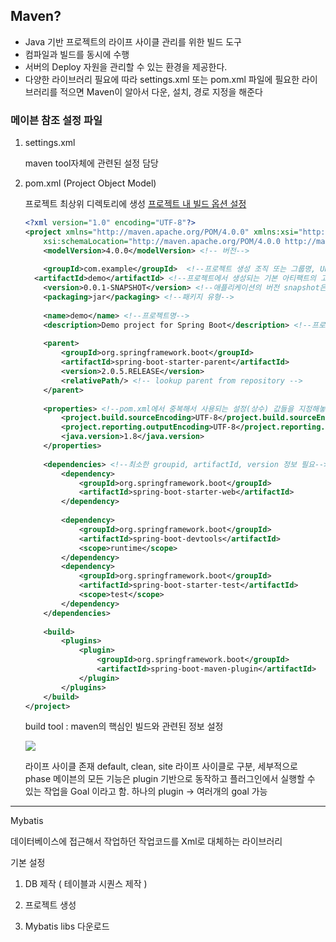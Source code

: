 ## Maven?

- Java 기반 프로젝트의 라이프 사이클 관리를 위한 빌드 도구
- 컴파일과 빌드를 동시에 수행
- 서버의 Deploy 자원을 관리할 수 있는 환경을 제공한다.
- 다양한 라이브러리 필요에 따라 settings.xml  또는 pom.xml 파일에 필요한 라이브러리를 적으면 Maven이 알아서 다운, 설치, 경로 지정을 해준다

### 메이븐 참조 설정 파일

1. settings.xml

   maven tool자체에 관련된 설정 담당

2. pom.xml (Project Object Model)

   프로젝트 최상위 디렉토리에 생성
   <u>프로젝트 내 빌드 옵션 설정</u>

   ```xml
   <?xml version="1.0" encoding="UTF-8"?>
   <project xmlns="http://maven.apache.org/POM/4.0.0" xmlns:xsi="http://www.w3.org/2001/XMLSchema-instance"
       xsi:schemaLocation="http://maven.apache.org/POM/4.0.0 http://maven.apache.org/xsd/maven-4.0.0.xsd">
       <modelVersion>4.0.0</modelVersion> <!-- 버전-->
    
       <groupId>com.example</groupId>  <!--프로젝트 생성 조직 또는 그룹명, URL역순-->
     <artifactId>demo</artifactId> <!--프로젝트에서 생성되는 기본 아티팩트의 고유 이름-->
       <version>0.0.1-SNAPSHOT</version> <!--애플리케이션의 버전 snapshot은 아직 개발 단계-->
       <packaging>jar</packaging> <!--패키지 유형-->
    
       <name>demo</name> <!--프로젝트명-->
       <description>Demo project for Spring Boot</description> <!--프로젝트 설명-->
    
       <parent>
           <groupId>org.springframework.boot</groupId>
           <artifactId>spring-boot-starter-parent</artifactId>
           <version>2.0.5.RELEASE</version>
           <relativePath/> <!-- lookup parent from repository -->
       </parent>
    
       <properties> <!--pom.xml에서 중복해서 사용되는 설정(상수) 값들을 지정해놓는 부분-->
           <project.build.sourceEncoding>UTF-8</project.build.sourceEncoding>
           <project.reporting.outputEncoding>UTF-8</project.reporting.outputEncoding>
           <java.version>1.8</java.version>
       </properties>
    
       <dependencies> <!--최소한 groupid, artifactId, version 정보 필요-->
           <dependency>
               <groupId>org.springframework.boot</groupId>
               <artifactId>spring-boot-starter-web</artifactId>
           </dependency>
    
           <dependency>
               <groupId>org.springframework.boot</groupId>
               <artifactId>spring-boot-devtools</artifactId>
               <scope>runtime</scope>
           </dependency>
           <dependency>
               <groupId>org.springframework.boot</groupId>
               <artifactId>spring-boot-starter-test</artifactId>
               <scope>test</scope>
           </dependency>
       </dependencies>
    
       <build>
           <plugins>
               <plugin>
                   <groupId>org.springframework.boot</groupId>
                   <artifactId>spring-boot-maven-plugin</artifactId>
               </plugin>
           </plugins>
       </build>
   </project>
   ```

   build tool : maven의 핵심인 빌드와 관련된 정보 설정

   ![](C:\Users\HK\Desktop\14.png)

   라이프 사이클 존재 
   	default, clean, site 라이프 사이클로 구분, 세부적으로 phase 
   	메이븐의 모든 기능은 plugin 기반으로 동작하고 플러그인에서 실행할 수 있는 작업을 Goal 이라고 함.
   	하나의 plugin -> 여러개의 goal 가능





---

Mybatis 

데이터베이스에 접근해서 작업하던 작업코드를 Xml로 대체하는 라이브러리

기본 설정

1. DB 제작 ( 테이블과 시퀀스 제작 )

2. 프로젝트 생성

3. Mybatis libs 다운로드 

   